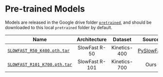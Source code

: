 # Pre-trained Models

Models are released in the Google drive folder [`pretrained`](https://drive.google.com/drive/folders/1enyXBbM47W0sqLACLau2m4DB_uDVWHke?usp=sharing), and should be downloaded to this local `pretrained` folder by default.

Name | Architecture | Dataset | Source
--- | :---: | :---: | :---:
[`SLOWFAST_R50_K400.pth.tar`](https://drive.google.com/file/d/1kQO_dnM9JjV3sBtvowXqQa6d0xcxn5rs/view?usp=sharing) | SlowFast R-50 | Kinetics-400 | [PySlowFast](https://github.com/facebookresearch/slowfast)
[`SLOWFAST_R101_K700.pth.tar`](https://drive.google.com/file/d/1qDdAntE5Onh7btniftOL8MrbsD7OIqj4/view?usp=sharing) | SlowFast R-101 | Kinetics-700 | Ours
